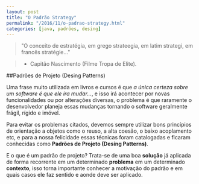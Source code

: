 ```yaml
---
layout: post
title: "O Padrão Strategy"
permalink: "/2016/11/o-padrao-strategy.html"
categories: [java, padrões, desing]
---
```


> "O conceito de estratégia, em grego strateegia, em latim strategi, em francês stratégie..." 

> - Capitão Nascimento (Filme Tropa de Elite).

##Padrões de Projeto (Desing Patterns)

Uma frase muito utilizada em livros e cursos é que *a única certeza sobre um software é que ele ira mudar...*, e isso irá acontecer por novas funcionalidades ou por alterações diversas, o problema é que raramente o desenvolvedor planeja essas mudanças tornando o software geralmente frágil, rígido e imóvel.

Para evitar os problemas citados, devemos sempre utilizar bons princípios de orientação a objetos como o reuso, a alta coesão, o baixo acoplamento etc, e para a nossa felicidade essas técnicas foram catalogadas e ficaram conhecidas como **Padrões de Projeto (Desing Patterns)**. 

E o que é um padrão de projeto? Trata-se de uma boa **solução** já aplicada de forma recorrente em um determinado **problema** em um determinado **contexto**, isso torna importante conhecer a motivação do padrão e em quais casos ele faz sentido e aonde deve ser aplicado.